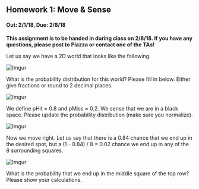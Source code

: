 ## Homework 1: Move & Sense
#### Out: 2/1/18, Due: 2/8/18

__This assignment is to be handed in during class on 2/8/18. If you have any questions, please post to Piazza or contact one of the TAs!__

Let us say we have a 2D world that looks like the following.

![Imgur](https://i.imgur.com/GFlAb26.png)

What is the probability distribution for this world? Please fill in below. Either give fractions or round to 2 decimal places.

![Imgur](https://i.imgur.com/fGWHIGg.png)

We define pHit = 0.8 and pMiss = 0.2. We sense that we are in a black space. Please update the probability distribution (make sure you normalize).

![Imgur](https://i.imgur.com/fGWHIGg.png)

Now we move right. Let us say that there is a 0.84 chance that we end up in the desired spot, but a (1 - 0.84) / 8 = 0.02 chance we end up in any of the 8 surrounding squares.

![Imgur](https://i.imgur.com/fGWHIGg.png)

What is the probability that we end up in the middle square of the top row? Please show your calculations.